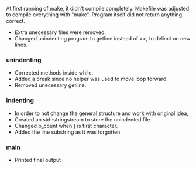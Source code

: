 At first running of make, it didn't compile completely. Makefile was adjusted to compile everything with "make".
Program itself did not return anything correct.

  * Extra unecessary files were removed.
  * Changed unindenting program to getline instead of >>, to delimit on new lines.

### unindenting
  * Corrected methods inside while. 
  * Added a break since no helper was used to move loop forward.
  * Removed unecessary getline.

### indenting
  * In order to not change the general structure and work with original idea,
  * Created an std::stringstream to store the unindented file.
  * Changed b_count when { is first character. 
  * Added the line substring as it was forgotten

### main
  * Printed final output